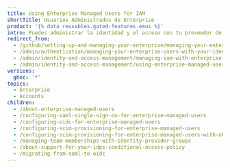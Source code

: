 ```yaml
---
title: Using Enterprise Managed Users for IAM
shortTitle: Usuarios Administrados de Enterprise
product: '{% data reusables.gated-features.emus %}'
intro: Puedes administrar la identidad y el acceso con tu proveedor de identidad y aprovisionar cuentas que solo puedan contribuir con tu empresa.
redirect_from:
  - /github/setting-up-and-managing-your-enterprise/managing-your-enterprise-users-with-your-identity-provider
  - /admin/authentication/managing-your-enterprise-users-with-your-identity-provider
  - /admin/identity-and-access-management/managing-iam-with-enterprise-managed-users
  - /admin/identity-and-access-management/using-enterprise-managed-users-and-saml-for-iam
versions:
  ghec: '*'
topics:
  - Enterprise
  - Accounts
children:
  - /about-enterprise-managed-users
  - /configuring-saml-single-sign-on-for-enterprise-managed-users
  - /configuring-oidc-for-enterprise-managed-users
  - /configuring-scim-provisioning-for-enterprise-managed-users
  - /configuring-scim-provisioning-for-enterprise-managed-users-with-okta
  - /managing-team-memberships-with-identity-provider-groups
  - /about-support-for-your-idps-conditional-access-policy
  - /migrating-from-saml-to-oidc
---
```


